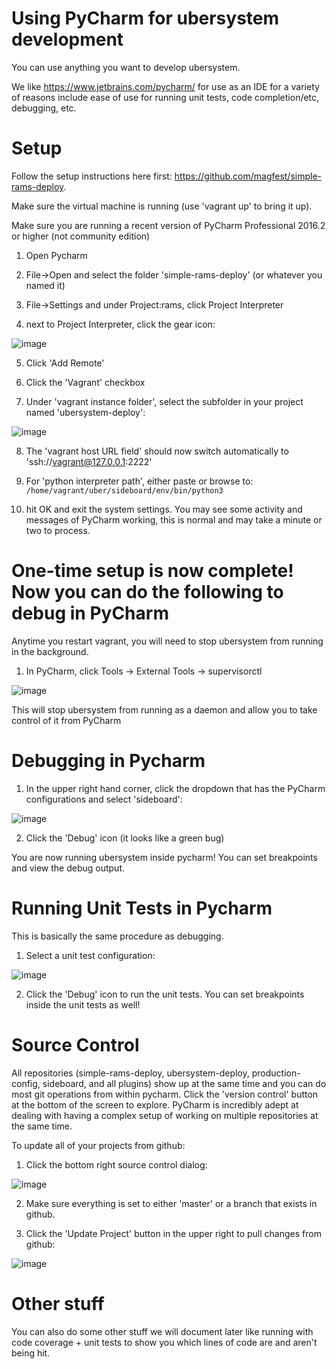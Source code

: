 Using PyCharm for ubersystem development
===

You can use anything you want to develop ubersystem. 

We like https://www.jetbrains.com/pycharm/ for use as an IDE for a variety of reasons include ease of use for running unit tests, code completion/etc, debugging, etc.

Setup
===

Follow the setup instructions here first: https://github.com/magfest/simple-rams-deploy.  

Make sure the virtual machine is running (use 'vagrant up' to bring it up).

Make sure you are running a recent version of PyCharm Professional 2016.2 or higher (not community edition)

1) Open Pycharm

2) File->Open and select the folder 'simple-rams-deploy' (or whatever you named it)

3) File->Settings and under Project:rams, click Project Interpreter

4) next to Project Interpreter, click the gear icon:

![image](https://cloud.githubusercontent.com/assets/5413064/17230985/51e13e0a-54ed-11e6-8c5f-f0f5198be9ac.png)

5) Click 'Add Remote'

6) Click the 'Vagrant' checkbox

7) Under 'vagrant instance folder', select the subfolder in your project named 'ubersystem-deploy':

![image](https://cloud.githubusercontent.com/assets/5413064/17231155/38f56be0-54ee-11e6-9ac0-3a280d0e1f48.png)

8) The 'vagrant host URL field' should now switch automatically to 'ssh://vagrant@127.0.0.1:2222'

9) For 'python interpreter path', either paste or browse to: ```/home/vagrant/uber/sideboard/env/bin/python3```

10) hit OK and exit the system settings.  You may see some activity and messages of PyCharm working, this is normal and may take a minute or two to process.


One-time setup is now complete! Now you can do the following to debug in PyCharm
=====

Anytime you restart vagrant, you will need to stop ubersystem from running in the background.

1) In PyCharm, click Tools -> External Tools -> supervisorctl

![image](https://cloud.githubusercontent.com/assets/5413064/17231311/28436f80-54ef-11e6-930d-4b3ab293ae1b.png)

This will stop ubersystem from running as a daemon and allow you to take control of it from PyCharm

Debugging in Pycharm
====

1) In the upper right hand corner, click the dropdown that has the PyCharm configurations and select 'sideboard':

![image](https://cloud.githubusercontent.com/assets/5413064/17231343/6a21b682-54ef-11e6-8499-e030e794c60b.png)

2) Click the 'Debug' icon (it looks like a green bug)

You are now running ubersystem inside pycharm!  You can set breakpoints and view the debug output.

Running Unit Tests in Pycharm
===

This is basically the same procedure as debugging.

1) Select a unit test configuration:

![image](https://cloud.githubusercontent.com/assets/5413064/17231395/9218ae7a-54ef-11e6-8bba-d2bc58dde647.png)

2) Click the 'Debug' icon to run the unit tests.  You can set breakpoints inside the unit tests as well!

Source Control
====

All repositories (simple-rams-deploy, ubersystem-deploy, production-config, sideboard, and all plugins) show up at the same time and you can do most git operations from within pycharm.  Click the 'version control' button at the bottom of the screen to explore.  PyCharm is incredibly adept at dealing with having a complex setup of working on multiple repositories at the same time.

To update all of your projects from github:

1) Click the bottom right source control dialog:

![image](https://cloud.githubusercontent.com/assets/5413064/17231472/1092477a-54f0-11e6-8762-8c4c9b2ee573.png)

2) Make sure everything is set to either 'master' or a branch that exists in github.

3) Click the 'Update Project' button in the upper right to pull changes from github:

![image](https://cloud.githubusercontent.com/assets/5413064/17231489/31ec3174-54f0-11e6-8a22-d694fef941d1.png)


Other stuff
======

You can also do some other stuff we will document later like running with code coverage + unit tests to show you which lines of code are and aren't being hit.
